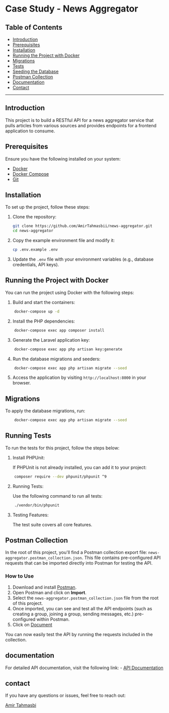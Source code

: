# Case Study - News Aggregator

## Table of Contents

- [Introduction](#introduction)
- [Prerequisites](#prerequisites)
- [Installation](#installation)
- [Running the Project with Docker](#running-the-project-with-docker)
- [Migrations](#migrations)
- [Tests](#Running-Tests)
- [Seeding the Database](#seeding-the-database)
- [Postman Collection](#postman-collection)
- [Documentation](#documentation)
- [Contact](#contact)

---

## Introduction

This project is to build a RESTful API for a news aggregator service that pulls articles from various
sources and provides endpoints for a frontend application to consume.

## Prerequisites

Ensure you have the following installed on your system:

- [Docker](https://docs.docker.com/get-docker/)
- [Docker Compose](https://docs.docker.com/compose/install/)
- [Git](https://git-scm.com/book/en/v2/Getting-Started-Installing-Git)

## Installation

To set up the project, follow these steps:

1. Clone the repository:
    ```bash
    git clone https://github.com/AmirTahmasbii/news-aggregator.git
    cd news-aggregator
    ```

2. Copy the example environment file and modify it:
    ```bash
    cp .env.example .env
    ```

3. Update the `.env` file with your environment variables (e.g., database credentials, API keys).

## Running the Project with Docker

You can run the project using Docker with the following steps:

1. Build and start the containers:
```bash
    docker-compose up -d
```

2. Install the PHP dependencies:
```bash
    docker-compose exec app composer install
```

3. Generate the Laravel application key:
```bash
    docker-compose exec app php artisan key:generate
```

4. Run the database migrations and seeders:
```bash
    docker-compose exec app php artisan migrate --seed
```

5. Access the application by visiting `http://localhost:8000` in your browser.

## Migrations

To apply the database migrations, run:

```bash
    docker-compose exec app php artisan migrate --seed
```

## Running Tests

To run the tests for this project, follow the steps below:

1. Install PHPUnit:

    If PHPUnit is not already installed, you can add it to your     project:

```bash
    composer require --dev phpunit/phpunit ^9
```
2. Running Tests:

    Use the following command to run all tests:

```bash
    ./vendor/bin/phpunit
```
3. Testing Features:

    The test suite covers all core features.

## Postman Collection

In the root of this project, you'll find a Postman collection export file: `news-aggregator.postman_collection.json`. This file contains pre-configured API requests that can be imported directly into Postman for testing the API.

### How to Use

1. Download and install [Postman](https://www.postman.com/downloads/).
2. Open Postman and click on **Import**.
3. Select the `news-aggregator.postman_collection.json` file from the root of this project.
4. Once imported, you can see and test all the API endpoints (such as creating a group, joining a group, sending messages, etc.) pre-configured within Postman.
5. Click on [Document](https://documenter.getpostman.com/view/19375173/2sAXxMgtQX)

You can now easily test the API by running the requests included in the collection.

## documentation
For detailed API documentation, visit the following link:
    - [API Documentation](localhost:8000/docs)

## contact
If you have any questions or issues, feel free to reach out:

[Amir Tahmasbi](amirthamasbi91@gmail.com)